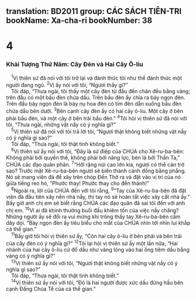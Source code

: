 translation: BD2011
group: CÁC SÁCH TIÊN-TRI
bookName: Xa-cha-ri 
bookNumber: 38
-------

<div class="title"><h1>4</h1><h3>Khải Tượng Thứ Năm: Cây Ðèn và Hai Cây Ô-liu</h3></div>
<span class="verse xa_4_1"> <sup>1</sup>Vị thiên sứ đã nói với tôi trở lại và đánh thức tôi như thể đánh thức một người đang ngủ. </span>
<span class="verse xa_4_2"><sup>2</sup>Vị ấy nói với tôi, “Ngươi thấy gì?”<br/> Tôi đáp, “Thưa ngài, tôi thấy một cây đèn từ đầu đến chân đều bằng vàng; trên đầu có một bầu đèn chứa dầu. Trên bầu đèn ấy chỉa ra bảy ngọn đèn. Trên đầu bảy ngọn đèn là bảy nụ hoa đèn có tim đèn dẫn xuống bầu đèn chứa dầu bên dưới. </span>
<span class="verse xa_4_3"><sup>3</sup>Bên cạnh cây đèn ấy có hai cây ô-liu. Một cây ở bên phải bầu đèn, và một cây ở bên trái bầu đèn.” </span>
<span class="verse xa_4_4"><sup>4</sup>Tôi hỏi vị thiên sứ đã nói với tôi, “Thưa ngài, những vật nầy có ý nghĩa gì?”<br/></span>
<span class="verse xa_4_5"> <sup>5</sup>Vị thiên sứ đã nói với tôi trả lời tôi, “Ngươi thật không biết những vật nầy có ý nghĩa gì sao?”<br/> Tôi đáp, “Thưa ngài, tôi thật tình không biết.”<br/></span>
<span class="verse xa_4_6"> <sup>6</sup>Vị thiên sứ ấy nói với tôi, “Ðây là sứ điệp của CHÚA cho Xê-ru-ba-bên: Không phải bởi quyền thế, không phải bởi năng lực, bèn là bởi Thần Ta,” CHÚA các đạo quân phán. </span>
<span class="verse xa_4_7"><sup>7</sup>“Hỡi rặng núi cao lớn kia, ngươi có thể cản trở sao? Trước mặt Xê-ru-ba-bên ngươi sẽ biến thành cánh đồng bằng phẳng. Nó sẽ mang viên đá để xây trên chóp Ðền Thờ ra và đặt vào vị trí của nó giữa tiếng reo hò, “Phước thay! Phước thay cho đền thánh!”<br/></span>
<span class="verse xa_4_8"> <sup>8</sup>Ngoài ra, lời của CHÚA đến với tôi rằng, </span>
<span class="verse xa_4_9"><sup>9</sup>“Tay của Xê-ru-ba-bên đã đặt viên đá đầu tiên xây nền nhà nầy, thì tay nó sẽ hoàn tất việc xây cất nhà ấy.” Bấy giờ anh chị em sẽ biết rằng CHÚA các đạo quân đã sai tôi đến với anh chị em. </span>
<span class="verse xa_4_10"><sup>10</sup>Vì ai đã khinh thường buổi đầu khiêm tốn của việc nầy chăng? Những người ấy sẽ đổi ra vui mừng khi trông thấy tay Xê-ru-ba-bên cầm dây dọi. “Bảy ngọn đèn ấy tiêu biểu cho mắt của CHÚA nhìn tới nhìn lui khắp cả thế gian.”<br/></span>
<span class="verse xa_4_11"> <sup>11</sup>Bấy giờ tôi hỏi vị thiên sứ ấy, “Còn hai cây ô-liu ở bên phải và bên trái của cây đèn có ý nghĩa gì?” </span>
<span class="verse xa_4_12"><sup>12</sup>Tôi lại hỏi vị thiên sứ ấy một lần nữa, “Hai nhánh của hai cây ô-liu cứ đổ dầu như vàng lỏng vào hai ống tiêm dầu bằng vàng có ý nghĩa gì?”<br/></span>
<span class="verse xa_4_13"> <sup>13</sup>Vị thiên sứ ấy nói với tôi, “Ngươi thật không biết những vật nầy có ý nghĩa gì sao?”<br/> Tôi đáp, “Thưa ngài, tôi thật tình không biết.”<br/></span>
<span class="verse xa_4_14"> <sup>14</sup>Vị thiên sứ ấy nói với tôi, “Ðó là hai người được xức dầu đứng hầu bên cạnh Ðấng Chúa Tể của cả thế gian.”<br/></span>

